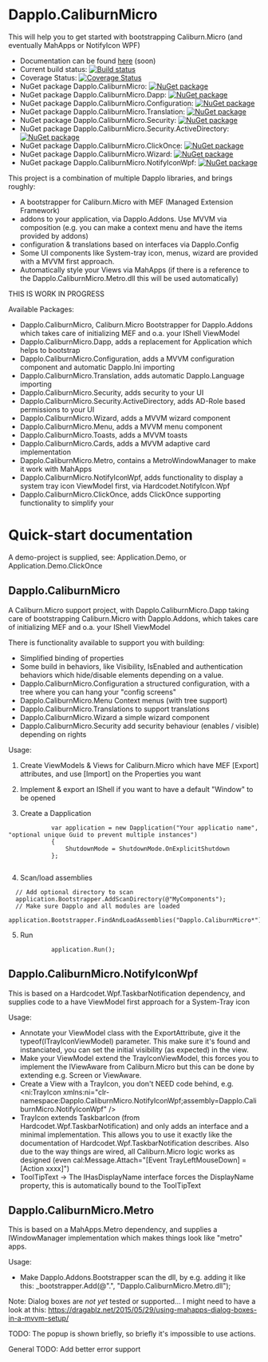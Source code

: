 # Dapplo.CaliburnMicro
This will help you to get started with bootstrapping Caliburn.Micro (and eventually MahApps or NotifyIcon WPF)

- Documentation can be found [here](http://www.dapplo.net/blocks/Dapplo.CaliburnMicro) (soon)
- Current build status: [![Build status](https://ci.appveyor.com/api/projects/status/fuaq8ppel23aqqva?svg=true)](https://ci.appveyor.com/project/dapplo/dapplo-caliburnmicro)
- Coverage Status: [![Coverage Status](https://coveralls.io/repos/github/dapplo/Dapplo.CaliburnMicro/badge.svg?branch=master)](https://coveralls.io/github/dapplo/Dapplo.CaliburnMicro?branch=master)
- NuGet package Dapplo.CaliburnMicro: [![NuGet package](https://badge.fury.io/nu/Dapplo.CaliburnMicro.svg)](https://badge.fury.io/nu/Dapplo.CaliburnMicro)
- NuGet package Dapplo.CaliburnMicro.Dapp: [![NuGet package](https://badge.fury.io/nu/Dapplo.CaliburnMicro.Dapp.svg)](https://badge.fury.io/nu/Dapplo.CaliburnMicro.Dapp)
- NuGet package Dapplo.CaliburnMicro.Configuration: [![NuGet package](https://badge.fury.io/nu/Dapplo.CaliburnMicro.Configuration.svg)](https://badge.fury.io/nu/Dapplo.CaliburnMicro.Configuration)
- NuGet package Dapplo.CaliburnMicro.Translation: [![NuGet package](https://badge.fury.io/nu/Dapplo.CaliburnMicro.Translation.svg)](https://badge.fury.io/nu/Dapplo.CaliburnMicro.Translation)
- NuGet package Dapplo.CaliburnMicro.Security: [![NuGet package](https://badge.fury.io/nu/Dapplo.CaliburnMicro.Security.svg)](https://badge.fury.io/nu/Dapplo.CaliburnMicro.Security)
- NuGet package Dapplo.CaliburnMicro.Security.ActiveDirectory: [![NuGet package](https://badge.fury.io/nu/Dapplo.CaliburnMicro.Security.ActiveDirectory.svg)](https://badge.fury.io/nu/Dapplo.CaliburnMicro.Security.ActiveDirectory)
- NuGet package Dapplo.CaliburnMicro.ClickOnce: [![NuGet package](https://badge.fury.io/nu/Dapplo.CaliburnMicro.ClickOnce.svg)](https://badge.fury.io/nu/Dapplo.CaliburnMicro.ClickOnce)
- NuGet package Dapplo.CaliburnMicro.Wizard: [![NuGet package](https://badge.fury.io/nu/Dapplo.CaliburnMicro.Wizard.svg)](https://badge.fury.io/nu/Dapplo.CaliburnMicro.Wizard)
- NuGet package Dapplo.CaliburnMicro.NotifyIconWpf: [![NuGet package](https://badge.fury.io/nu/Dapplo.CaliburnMicro.NotifyIconWpf.svg)](https://badge.fury.io/nu/Dapplo.CaliburnMicro.NotifyIconWpf)


This project is a combination of multiple Dapplo libraries, and brings roughly:
- A bootstrapper for Caliburn.Micro with MEF (Managed Extension Framework)
- addons to your application, via Dapplo.Addons. Use MVVM via composition (e.g. you can make a context menu and have the items provided by addons)
- configuration & translations based on interfaces via Dapplo.Config
- Some UI components like System-tray icon, menus, wizard are provided with a MVVM first approach.
- Automatically style your Views via MahApps (if there is a reference to the Dapplo.CaliburnMicro.Metro.dll this will be used automatically)

THIS IS WORK IN PROGRESS


Available Packages:
- Dapplo.CaliburnMicro, Caliburn.Micro Bootstrapper for Dapplo.Addons which takes care of initializing MEF and o.a. your IShell ViewModel
- Dapplo.CaliburnMicro.Dapp, adds a replacement for Application which helps to bootstrap
- Dapplo.CaliburnMicro.Configuration, adds a MVVM configuration component and automatic Dapplo.Ini importing
- Dapplo.CaliburnMicro.Translation, adds automatic Dapplo.Language importing
- Dapplo.CaliburnMicro.Security, adds security to your UI
- Dapplo.CaliburnMicro.Security.ActiveDirectory, adds AD-Role based permissions to your UI
- Dapplo.CaliburnMicro.Wizard, adds a MVVM wizard component
- Dapplo.CaliburnMicro.Menu, adds a MVVM menu component
- Dapplo.CaliburnMicro.Toasts, adds a MVVM toasts
- Dapplo.CaliburnMicro.Cards, adds a MVVM adaptive card implementation
- Dapplo.CaliburnMicro.Metro, contains a MetroWindowManager to make it work with MahApps
- Dapplo.CaliburnMicro.NotifyIconWpf, adds functionality to display a system tray icon ViewModel first, via Hardcodet.NotifyIcon.Wpf
- Dapplo.CaliburnMicro.ClickOnce, adds ClickOnce supporting functionality to simplify your 

# Quick-start documentation

A demo-project is supplied, see: Application.Demo, or Application.Demo.ClickOnce

## Dapplo.CaliburnMicro

A Caliburn.Micro support project, with Dapplo.CaliburnMicro.Dapp taking care of bootstrapping Caliburn.Micro with Dapplo.Addons, which takes care of initializing MEF and o.a. your IShell ViewModel

There is functionality available to support you with building:
- Simplified binding of properties
- Some build in behaviors, like Visibility, IsEnabled and authentication behaviors which hide/disable elements depending on a value.
- Dapplo.CaliburnMicro.Configuration a structured configuration, with a tree where you can hang your "config screens"
- Dapplo.CaliburnMicro.Menu Context menus (with tree support)
- Dapplo.CaliburnMicro.Translations to support translations
- Dapplo.CaliburnMicro.Wizard a simple wizard component
- Dapplo.CaliburnMicro.Security add security behaviour (enables / visible) depending on rights
 
Usage:

1. Create ViewModels & Views for Caliburn.Micro which have MEF [Export] attributes, and use [Import] on the Properties you want
2. Implement & export an IShell if you want to have a default "Window" to be opened

3. Create a Dapplication

```
			var application = new Dapplication("Your applicatio name", "optional unique Guid to prevent multiple instances")
			{
				ShutdownMode = ShutdownMode.OnExplicitShutdown
			};
			
```

4. Scan/load assemblies

```
  // Add optional directory to scan
  application.Bootstrapper.AddScanDirectory(@"MyComponents");
  // Make sure Dapplo and all modules are loaded
  application.Bootstrapper.FindAndLoadAssemblies("Dapplo.CaliburnMicro*");
```

5. Run

```
			application.Run();
```


## Dapplo.CaliburnMicro.NotifyIconWpf

This is based on a Hardcodet.Wpf.TaskbarNotification dependency, and supplies code to a have ViewModel first approach for a System-Tray icon

Usage:
- Annotate your ViewModel class with the ExportAttribute, give it the typeof(ITrayIconViewModel) parameter. This make sure it's found and instanciated, you can set the initial visibility (as expected) in the view.
- Make your ViewModel extend the TrayIconViewModel, this forces you to implement the IViewAware from Caliburn.Micro but this can be done by extending e.g. Screen or ViewAware.
- Create a View with a TrayIcon, you don't NEED code behind, e.g. <ni:TrayIcon xmlns:ni="clr-namespace:Dapplo.CaliburnMicro.NotifyIconWpf;assembly=Dapplo.CaliburnMicro.NotifyIconWpf" />
- TrayIcon extends TaskbarIcon (from Hardcodet.Wpf.TaskbarNotification) and only adds an interface and a minimal implementation. This allows you to use it exactly like the documentation of Hardcodet.Wpf.TaskbarNotification describes. Also due to the way things are wired, all Caliburn.Micro logic works as designed (even cal:Message.Attach="[Event TrayLeftMouseDown] = [Action xxxx]")
- ToolTipText -> The IHasDisplayName interface forces the DisplayName property, this is automatically bound to the ToolTipText

## Dapplo.CaliburnMicro.Metro

This is based on a MahApps.Metro dependency, and supplies a IWindowManager implementation which makes things look like "metro" apps.

Usage:
- Make Dapplo.Addons.Bootstrapper scan the dll, by e.g. adding it like this: _bootstrapper.Add(@".", "Dapplo.CaliburnMicro.Metro.dll");

Note: Dialog boxes are *not yet* tested or supported... I might need to have a look at this: https://dragablz.net/2015/05/29/using-mahapps-dialog-boxes-in-a-mvvm-setup/


TODO: The popup is shown briefly, so briefly it's impossible to use actions.


General TODO:
Add better error support